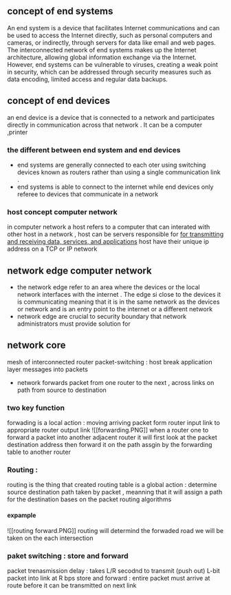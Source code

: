 ## concept of end systems 
An end system is a device that facilitates Internet communications and can be used to access the Internet directly, such as personal computers and cameras, or indirectly, through servers for data like email and web pages. The interconnected network of end systems makes up the Internet architecture, allowing global information exchange via the Internet. However, end systems can be vulnerable to viruses, creating a weak point in security, which can be addressed through security measures such as data encoding, limited access and regular data backups.
## concept of end devices
an end device is a device that is connected to a network and participates directly in communication across that network . It can be a computer ,printer

### the different between end system and end devices 
- end systems are generally connected to each oter using switching devices known as routers rather than using a  single communication link .
- end systems is able to connect to the internet while end devices only referee to devices that communicate in a network
### host concept computer network 
in computer network a host refers to a computer that can interated with other host in a network , host can be servers responsible for [for transmitting and receiving data, services, and applications](https://linuxsimply.com/what-is-host-in-computer-network/)
host have their unique ip address on a TCP or IP network 
## network edge computer network 
- the network edge refer to an area where the devices or the local network interfaces with the internet . The edge si close to the devices it is communicating meaning that it is in the same network as the devices or network and is an entry point to the internet or a different network 
- network edge are crucial to security boundary that network administrators must provide solution for 

## network core 
mesh of interconnected router 
packet-switching : host break application layer messages into packets 
- network forwards packet from one router to the next , across links on path from source to destination 
### two key function 
forwading is a local action :
moving arriving packet form router input link 
to appropriate router output link 
![[forwarding.PNG]] 
when a router one to forward a packet into another adjacent router it will first look at the packet destination address then forward it on the path assgin by the forwarding table to another router 

### Routing : 
routing is the thing that created routing table 
is a global action : determine source destination path taken by packet , meanning that it will assign a path for the destination bases on the packet 
routing algorithms 
#### expample 
![[routing forward.PNG]]
routing will determind the forwaded road we will be taken on the each intersection 
### paket switching : store and forward 
packet trenasmission delay : takes L/R secodnd to transmit (push out) L-bit packet into link at R bps 
store and forward : entire packet must arrive at route before it can be transmitted on next link 
##